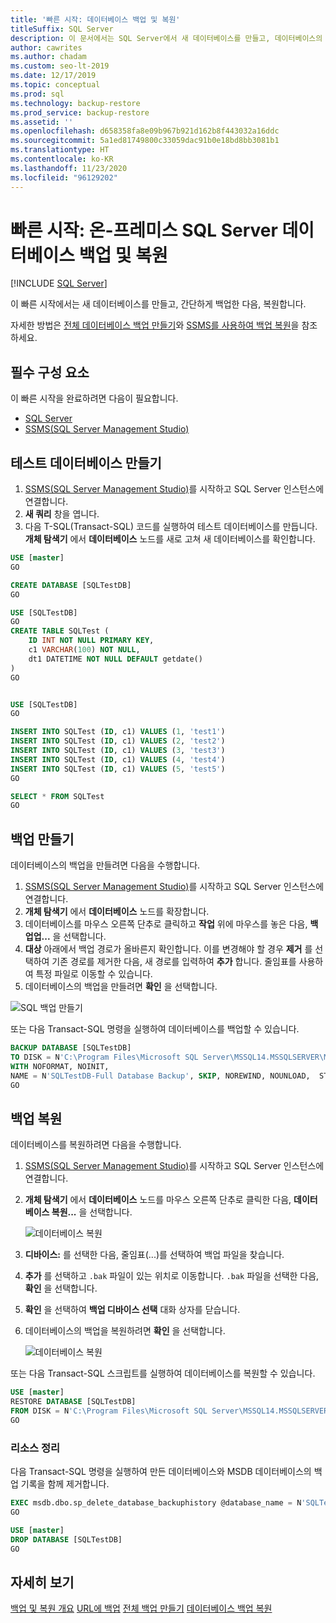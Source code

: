 ```yaml
---
title: '빠른 시작: 데이터베이스 백업 및 복원'
titleSuffix: SQL Server
description: 이 문서에서는 SQL Server에서 새 데이터베이스를 만들고, 데이터베이스의 백업을 수행하고, 백업을 복원하는 방법을 알아봅니다.
author: cawrites
ms.author: chadam
ms.custom: seo-lt-2019
ms.date: 12/17/2019
ms.topic: conceptual
ms.prod: sql
ms.technology: backup-restore
ms.prod_service: backup-restore
ms.assetid: ''
ms.openlocfilehash: d658358fa8e09b967b921d162b8f443032a16ddc
ms.sourcegitcommit: 5a1ed81749800c33059dac91b0e18bd8bb3081b1
ms.translationtype: HT
ms.contentlocale: ko-KR
ms.lasthandoff: 11/23/2020
ms.locfileid: "96129202"
---
```

# <a name="quickstart-backup-and-restore-a-sql-server-database-on-premises"></a>빠른 시작: 온-프레미스 SQL Server 데이터베이스 백업 및 복원
 [!INCLUDE [SQL Server](../../includes/applies-to-version/sqlserver.md)]

이 빠른 시작에서는 새 데이터베이스를 만들고, 간단하게 백업한 다음, 복원합니다. 

자세한 방법은 [전체 데이터베이스 백업 만들기](create-a-full-database-backup-sql-server.md)와 [SSMS를 사용하여 백업 복원](restore-a-database-backup-using-ssms.md)을 참조하세요.

## <a name="prerequisites"></a>필수 구성 요소
이 빠른 시작을 완료하려면 다음이 필요합니다. 

- [SQL Server](https://www.microsoft.com/sql-server/sql-server-downloads)
- [SSMS(SQL Server Management Studio)](../../ssms/download-sql-server-management-studio-ssms.md)

## <a name="create-a-test-database"></a>테스트 데이터베이스 만들기 

1. [SSMS(SQL Server Management Studio)](../../ssms/download-sql-server-management-studio-ssms.md)를 시작하고 SQL Server 인스턴스에 연결합니다.
1. **새 쿼리** 창을 엽니다. 
1. 다음 T-SQL(Transact-SQL) 코드를 실행하여 테스트 데이터베이스를 만듭니다. **개체 탐색기** 에서 **데이터베이스** 노드를 새로 고쳐 새 데이터베이스를 확인합니다. 

```sql
USE [master]
GO

CREATE DATABASE [SQLTestDB]
GO

USE [SQLTestDB]
GO
CREATE TABLE SQLTest (
    ID INT NOT NULL PRIMARY KEY,
    c1 VARCHAR(100) NOT NULL,
    dt1 DATETIME NOT NULL DEFAULT getdate()
)
GO


USE [SQLTestDB]
GO

INSERT INTO SQLTest (ID, c1) VALUES (1, 'test1')
INSERT INTO SQLTest (ID, c1) VALUES (2, 'test2')
INSERT INTO SQLTest (ID, c1) VALUES (3, 'test3')
INSERT INTO SQLTest (ID, c1) VALUES (4, 'test4')
INSERT INTO SQLTest (ID, c1) VALUES (5, 'test5')
GO

SELECT * FROM SQLTest
GO
```
 
## <a name="take-a-backup"></a>백업 만들기
데이터베이스의 백업을 만들려면 다음을 수행합니다. 

1. [SSMS(SQL Server Management Studio)](../../ssms/download-sql-server-management-studio-ssms.md)를 시작하고 SQL Server 인스턴스에 연결합니다.
1. **개체 탐색기** 에서 **데이터베이스** 노드를 확장합니다.  
1. 데이터베이스를 마우스 오른쪽 단추로 클릭하고 **작업** 위에 마우스를 놓은 다음, **백업업...** 을 선택합니다. 
1. **대상** 아래에서 백업 경로가 올바른지 확인합니다. 이를 변경해야 할 경우 **제거** 를 선택하여 기존 경로를 제거한 다음, 새 경로를 입력하여 **추가** 합니다. 줄임표를 사용하여 특정 파일로 이동할 수 있습니다. 
1. 데이터베이스의 백업을 만들려면 **확인** 을 선택합니다. 

![SQL 백업 만들기](media/quickstart-backup-restore-database/backup-db-ssms.png)

또는 다음 Transact-SQL 명령을 실행하여 데이터베이스를 백업할 수 있습니다. 

```sql
BACKUP DATABASE [SQLTestDB] 
TO DISK = N'C:\Program Files\Microsoft SQL Server\MSSQL14.MSSQLSERVER\MSSQL\Backup\SQLTestDB.bak' 
WITH NOFORMAT, NOINIT,  
NAME = N'SQLTestDB-Full Database Backup', SKIP, NOREWIND, NOUNLOAD,  STATS = 10
GO
```


## <a name="restore-a-backup"></a>백업 복원
데이터베이스를 복원하려면 다음을 수행합니다. 

1. [SSMS(SQL Server Management Studio)](../../ssms/download-sql-server-management-studio-ssms.md)를 시작하고 SQL Server 인스턴스에 연결합니다.
1. **개체 탐색기** 에서 **데이터베이스** 노드를 마우스 오른쪽 단추로 클릭한 다음, **데이터베이스 복원...** 을 선택합니다.

    ![데이터베이스 복원](media/quickstart-backup-restore-database/restore-db-ssms1.png)

1. **디바이스:** 를 선택한 다음, 줄임표(...)를 선택하여 백업 파일을 찾습니다. 
1. **추가** 를 선택하고 `.bak` 파일이 있는 위치로 이동합니다. `.bak` 파일을 선택한 다음, **확인** 을 선택합니다. 
1. **확인** 을 선택하여 **백업 디바이스 선택** 대화 상자를 닫습니다. 
1. 데이터베이스의 백업을 복원하려면 **확인** 을 선택합니다. 

    ![데이터베이스 복원](media/quickstart-backup-restore-database/restore-db-ssms2.png)

또는 다음 Transact-SQL 스크립트를 실행하여 데이터베이스를 복원할 수 있습니다.

```sql
USE [master]
RESTORE DATABASE [SQLTestDB] 
FROM DISK = N'C:\Program Files\Microsoft SQL Server\MSSQL14.MSSQLSERVER\MSSQL\Backup\SQLTestDB.bak' WITH  FILE = 1,  NOUNLOAD,  STATS = 5
GO
```

### <a name="clean-up-resources"></a>리소스 정리
다음 Transact-SQL 명령을 실행하여 만든 데이터베이스와 MSDB 데이터베이스의 백업 기록을 함께 제거합니다.

```sql
EXEC msdb.dbo.sp_delete_database_backuphistory @database_name = N'SQLTestDB'
GO

USE [master]
DROP DATABASE [SQLTestDB]
GO
```

## <a name="see-more"></a>자세히 보기
[백업 및 복원 개요](back-up-and-restore-of-sql-server-databases.md)
[URL에 백업](sql-server-backup-to-url.md)
[전체 백업 만들기](create-a-full-database-backup-sql-server.md)
[데이터베이스 백업 복원](restore-a-database-backup-using-ssms.md)
